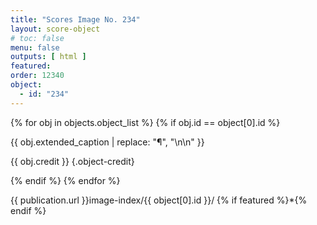 ```yaml
---
title: "Scores Image No. 234"
layout: score-object
# toc: false
menu: false
outputs: [ html ]
featured: 
order: 12340
object:
  - id: "234"
---
```


{% for obj in objects.object_list %}
{% if obj.id == object[0].id %}

{{ obj.extended_caption | replace: "¶", "\n\n" }}

{{ obj.credit }} {.object-credit}

{% endif %}
{% endfor %}

<div class="object-credit object-url is-print-only">

{{ publication.url }}image-index/{{ object[0].id }}/ {% if featured %}*{% endif %}

</div>
